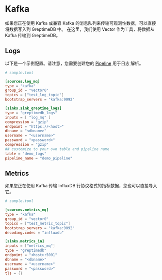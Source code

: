 # Kafka

如果您正在使用 Kafka 或兼容 Kafka 的消息队列来传输可观测性数据，可以直接将数据写入到 GreptimeDB 中。
在这里，我们使用 Vector 作为工具，将数据从 Kafka 传输到 GreptimeDB。

## Logs

以下是一个示例配置。请注意，您需要创建您的
[Pipeline](https://docs.greptime.com/nightly/user-guide/logs/pipeline-config/) 用于日志
解析。

```toml
# sample.toml

[sources.log_mq]
type = "kafka"
group_id = "vector0"
topics = ["test_log_topic"]
bootstrap_servers = "kafka:9092"

[sinks.sink_greptime_logs]
type = "greptimedb_logs"
inputs = [ "log_mq" ]
compression = "gzip"
endpoint = "https://<host>"
dbname = "<dbname>"
username = "<username>"
password = "<password>"
compression = "gzip"
## customize to your own table and pipeline name
table = "demo_logs"
pipeline_name = "demo_pipeline"
```

## Metrics

如果您正在使用 Kafka 传输 InfluxDB 行协议格式的指标数据，您也可以直接导入它。

```toml
# sample.toml

[sources.metrics_mq]
type = "kafka"
group_id = "vector0"
topics = ["test_metric_topic"]
bootstrap_servers = "kafka:9092"
decoding.codec = "influxdb"

[sinks.metrics_in]
inputs = ["metrics_mq"]
type = "greptimedb"
endpoint = "<host>:5001"
dbname = "<dbname>"
username = "<username>"
password = "<password>"
tls = {}
```
